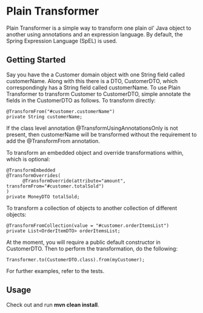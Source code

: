 # Plain Transformer

Plain Transformer is a simple way to transform one plain ol' Java object to another using annotations and an
expression language. By default, the Spring Expression Language (SpEL) is used.

## Getting Started

Say you have the a Customer domain object with one String field called customerName. Along with this there is a DTO, 
CustomerDTO, which correspondingly has a String field called customerName. To use Plain Transformer to transform
Customer to CustomerDTO, simple annotate the fields in the CustomerDTO as follows. To transform directly:

    @TransformFrom("#customer.customerName")
    private String customerName;
    
If the class level annotation @TransformUsingAnnotationsOnly is not present, then customerName will be transformed
without the requirement to add the @TransformFrom annotation.

To transform an embedded object and override transformations within, which is optional:

    @TransformEmbedded
    @TransformOverrides(
          @TransformOverride(attribute="amount", transformFrom="#customer.totalSold")
    )
    private MoneyDTO totalSold;
          
To transform a collection of objects to another collection of different objects:

    @TransformFromCollection(value = "#customer.orderItemsList")
    private List<OrderItemDTO> orderItemsList;

At the moment, you will require a public default constructor in CustomerDTO. Then to perform the transformation, do
the following:

    Transformer.to(CustomerDTO.class).from(myCustomer);

For further examples, refer to the tests.

## Usage

Check out and run **mvn clean install**.